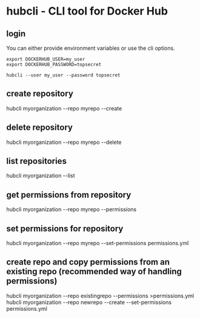 # hubcli - CLI tool for Docker Hub

## login
You can either provide environment variables or use the cli options.
```
export DOCKERHUB_USER=my_user
export DOCKERHUB_PASSWORD=topsecret
```

```
hubcli --user my_user --password topsecret
```

## create repository
hubcli myorganization --repo myrepo --create

## delete repository
hubcli myorganization --repo myrepo --delete

## list repositories
hubcli myorganization --list

## get permissions from repository
hubcli myorganization --repo myrepo --permissions

## set permissions for repository
hubcli myorganization --repo myrepo  --set-permissions permissions.yml

## create repo and copy permissions from an existing repo (recommended way of handling permissions)
hubcli myorganization --repo existingrepo --permissions >permissions.yml  
hubcli myorganization --repo newrepo --create --set-permissions permissions.yml
